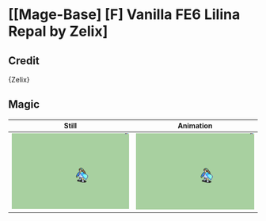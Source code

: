 # [\[Mage-Base\] \[F\] Vanilla FE6 Lilina Repal by Zelix]

## Credit

{Zelix}

## Magic

| Still | Animation |
| :---: | :-------: |
| ![Magic still](./Magic_000.png) | ![Magic animation](./Magic.gif) |
